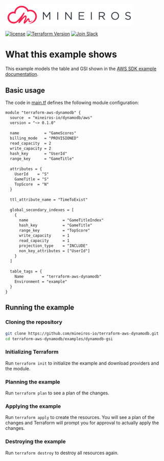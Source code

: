 [<img src="https://raw.githubusercontent.com/mineiros-io/brand/3bffd30e8bdbbde32c143e2650b2faa55f1df3ea/mineiros-primary-logo.svg" width="400"/>][homepage]

[![license][badge-license]][apache20]
[![Terraform Version][badge-terraform]][releases-terraform]
[![Join Slack][badge-slack]][slack]

# What this example shows

This example models the table and GSI shown in the [AWS SDK example documentation](https://docs.aws.amazon.com/amazondynamodb/latest/developerguide/GSI.html).

## Basic usage

The code in [main.tf] defines the following module configuration:

```hcl
module "terraform-aws-dynamodb" {
  source  = "mineiros-io/dynamodb/aws"
  version = "~> 0.1.0"

  name           = "GameScores"
  billing_mode   = "PROVISIONED"
  read_capacity  = 2
  write_capacity = 2
  hash_key       = "UserId"
  range_key      = "GameTitle"

  attributes = {
    UserId    = "S"
    GameTitle = "S"
    TopScore  = "N"
  }

  ttl_attribute_name = "TimeToExist"

  global_secondary_indexes = [
    {
      name               = "GameTitleIndex"
      hash_key           = "GameTitle"
      range_key          = "TopScore"
      write_capacity     = 1
      read_capacity      = 1
      projection_type    = "INCLUDE"
      non_key_attributes = ["UserId"]
    }
  ]

  table_tags = {
    Name        = "terraform-aws-dynamodb"
    Environment = "example"
  }
}
```

## Running the example

### Cloning the repository

```bash
git clone https://github.com/mineiros-io/terraform-aws-dynamodb.git
cd terraform-aws-dynamodb/examples/dynamodb-gsi
```

### Initializing Terraform

Run `terraform init` to initialize the example and download providers and the module.

### Planning the example

Run `terraform plan` to see a plan of the changes.

### Applying the example

Run `terraform apply` to create the resources.
You will see a plan of the changes and Terraform will prompt you for approval to actually apply the changes.

### Destroying the example

Run `terraform destroy` to destroy all resources again.

<!-- References -->

<!-- markdown-link-check-disable -->
[main.tf]: https://github.com/mineiros-io/terraform-aws-dynamodb/blob/master/examples/dynamodb-gsi/main.tf
<!-- markdown-link-check-enable -->

[homepage]: https://mineiros.io/?ref=terraform-aws-dynamodb

[badge-license]: https://img.shields.io/badge/license-Apache%202.0-brightgreen.svg
[badge-terraform]: https://img.shields.io/badge/terraform-0.13%20and%200.12.20+-623CE4.svg?logo=terraform
[badge-slack]: https://img.shields.io/badge/slack-@mineiros--community-f32752.svg?logo=slack

[releases-terraform]: https://github.com/hashicorp/terraform/releases
[apache20]: https://opensource.org/licenses/Apache-2.0
[slack]: https://join.slack.com/t/mineiros-community/shared_invite/zt-ehidestg-aLGoIENLVs6tvwJ11w9WGg
